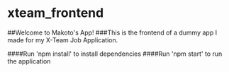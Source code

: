 # xteam_frontend
##Welcome to Makoto's App!
###This is the frontend of a dummy app I made for my X-Team Job Application.

####Run 'npm install' to install dependencies
####Run 'npm start' to run the application
